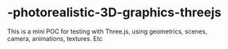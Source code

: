 # -photorealistic-3D-graphics-threejs

This is a mini POC for testing with Three.js, using geometrics, scenes, camera, animations, textures. Etc
